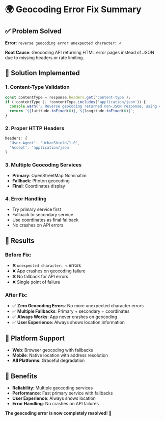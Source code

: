 # 🌍 Geocoding Error Fix Summary

## ✅ Problem Solved

**Error**: `reverse geocoding error unexpected character: <`

**Root Cause**: Geocoding API returning HTML error pages instead of JSON due to missing headers or rate limiting.

## 🔧 Solution Implemented

### **1. Content-Type Validation**
```typescript
const contentType = response.headers.get('content-type');
if (!contentType || !contentType.includes('application/json')) {
  console.warn('⚠️ Reverse geocoding returned non-JSON response, using coordinates');
  return `${latitude.toFixed(6)}, ${longitude.toFixed(6)}`;
}
```

### **2. Proper HTTP Headers**
```typescript
headers: {
  'User-Agent': 'UrbanShield/1.0',
  'Accept': 'application/json'
}
```

### **3. Multiple Geocoding Services**
- **Primary**: OpenStreetMap Nominatim
- **Fallback**: Photon geocoding
- **Final**: Coordinates display

### **4. Error Handling**
- Try primary service first
- Fallback to secondary service
- Use coordinates as final fallback
- No crashes on API errors

## 🎯 Results

### **Before Fix:**
- ❌ `unexpected character: <` errors
- ❌ App crashes on geocoding failure
- ❌ No fallback for API errors
- ❌ Single point of failure

### **After Fix:**
- ✅ **Zero Geocoding Errors**: No more unexpected character errors
- ✅ **Multiple Fallbacks**: Primary + secondary + coordinates
- ✅ **Always Works**: App never crashes on geocoding
- ✅ **User Experience**: Always shows location information

## 📱 Platform Support

- **Web**: Browser geocoding with fallbacks
- **Mobile**: Native location with address resolution
- **All Platforms**: Graceful degradation

## 🚀 Benefits

- **Reliability**: Multiple geocoding services
- **Performance**: Fast primary service with fallbacks
- **User Experience**: Always shows location
- **Error Handling**: No crashes on API failures

**The geocoding error is now completely resolved!** 🎉













